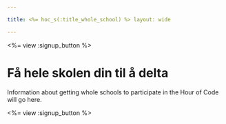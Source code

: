 ```yaml
---

title: <%= hoc_s(:title_whole_school) %> layout: wide

---
```


<%= view :signup_button %>

# Få hele skolen din til å delta

Information about getting whole schools to participate in the Hour of Code will go here.

<%= view :signup_button %>